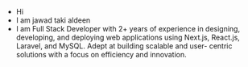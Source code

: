 - Hi 
- I am jawad taki aldeen
- I am Full Stack Developer with 2+ years of experience in designing, developing, and deploying web
applications using Next.js, React.js, Laravel, and MySQL. Adept at building scalable and user-
centric solutions with a focus on efficiency and innovation.

<!---
JawadTakiAlden/JawadTakiAlden is a ✨ special ✨ repository because its `README.md` (this file) appears on your GitHub profile.
You can click the Preview link to take a look at your changes.
--->

